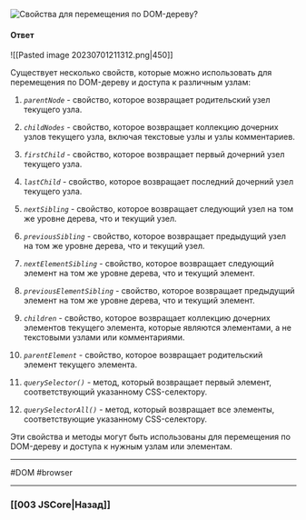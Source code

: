 ![Свойства для перемещения по DOM-дереву?](https://youtu.be/7TvS0iKR3_c?t=245)

#### Ответ

![[Pasted image 20230701211312.png|450]]

Существует несколько свойств, которые можно использовать для перемещения по DOM-дереву и доступа к различным узлам:

1. *`parentNode`* - свойство, которое возвращает родительский узел текущего узла.
2. *`childNodes`* - свойство, которое возвращает коллекцию дочерних узлов текущего узла, включая текстовые узлы и узлы комментариев.
3. *`firstChild`* - свойство, которое возвращает первый дочерний узел текущего узла.
4. *`lastChild`* - свойство, которое возвращает последний дочерний узел текущего узла.
5. *`nextSibling`* - свойство, которое возвращает следующий узел на том же уровне дерева, что и текущий узел.
6. *`previousSibling`* - свойство, которое возвращает предыдущий узел на том же уровне дерева, что и текущий узел.

7. *`nextElementSibling`* - свойство, которое возвращает следующий элемент на том же уровне дерева, что и текущий элемент.
8. *`previousElementSibling`* - свойство, которое возвращает предыдущий элемент на том же уровне дерева, что и текущий элемент.
9. *`children`* - свойство, которое возвращает коллекцию дочерних элементов текущего элемента, которые являются элементами, а не текстовыми узлами или комментариями.
10. *`parentElement`* - свойство, которое возвращает родительский элемент текущего элемента.

11. *`querySelector()`* - метод, который возвращает первый элемент, соответствующий указанному CSS-селектору.
12. *`querySelectorAll()`* - метод, который возвращает все элементы, соответствующие указанному CSS-селектору.

Эти свойства и методы могут быть использованы для перемещения по DOM-дереву и доступа к нужным узлам или элементам.

___
#DOM #browser 

___

### [[003 JSCore|Назад]]